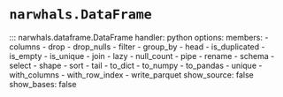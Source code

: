 # `narwhals.DataFrame`

::: narwhals.dataframe.DataFrame
    handler: python
    options:
      members:
        - columns
        - drop
        - drop_nulls
        - filter
        - group_by
        - head
        - is_duplicated
        - is_empty
        - is_unique
        - join
        - lazy
        - null_count
        - pipe
        - rename
        - schema
        - select
        - shape
        - sort
        - tail
        - to_dict
        - to_numpy
        - to_pandas
        - unique
        - with_columns
        - with_row_index
        - write_parquet
      show_source: false
      show_bases: false
